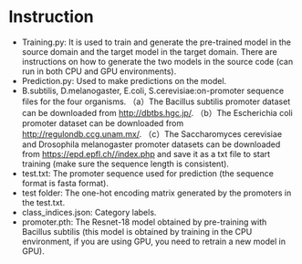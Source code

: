 # Instruction 
- Training.py: It is used to train and generate the pre-trained model in the source domain and the target model in the target domain. There are instructions on how to generate the two models in the source code (can run in both CPU and GPU environments).
- Prediction.py: Used to make predictions on the model. 
- B.subtilis, D.melanogaster, E.coli, S.cerevisiae:on-promoter sequence files for the four organisms. （a）The Bacillus subtilis promoter dataset can be downloaded from http://dbtbs.hgc.jp/. （b）The Escherichia coli promoter dataset can be downloaded from http://regulondb.ccg.unam.mx/. （c）The Saccharomyces cerevisiae and Drosophila melanogaster promoter datasets can be downloaded from https://epd.epfl.ch//index.php and save it as a txt file to start training (make sure the sequence length is consistent). 
- test.txt: The promoter sequence used for prediction (the sequence format is fasta format).
- test folder: The one-hot encoding matrix generated by the promoters in the test.txt.
- class_indices.json: Category labels. 
- promoter.pth: The Resnet-18 model obtained by pre-training with Bacillus subtilis (this model is obtained by training in the CPU environment, if you are using GPU, you need to retrain a new model in GPU). 
